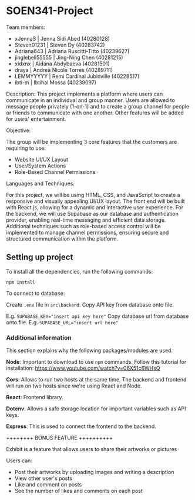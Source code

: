 # SOEN341-Project

Team members:
- xJennaS | Jenna Sidi Abed (40280128) 
- Steven01231 | Steven Dy (40283742)
- Adriana643 | Adriana Ruscitti-Titto (40239627)
- jinglebell55555 | Jing-Ning Chen (40281215)
- xidxnx | Aidana Abdybaeva (40281501)
- draya | Andrea Nicole Torres (40289711)
- LEMMYYYYY | Remi Cardinal Jubinville (40228517)
- ibti-m | Ibtihal Mossa (40239097)

Description:
This project implements a platform where users can communicate in an individual and group manner. Users are allowed to message people privately (1-on-1) and to create a group channel for people or friends to communicate with one another. Other features will be added for users' entertainment. 

Objective:

The group will be implementing 3 core features that the customers are requiring to use:

- Website UI/UX Layout
- User/System Actions
- Role-Based Channel Permissions
  
Languages and Techniques:

For this project, we will be using HTML, CSS, and JavaScript to create a responsive and visually appealing UI/UX layout. The front end will be built with React.js, allowing for a dynamic and interactive user experience. For the backend, we will use Supabase as our database and authentication provider, enabling real-time messaging and efficient data storage. Additional techniques such as role-based access control will be implemented to manage channel permissions, ensuring secure and structured communication within the platform.

## Setting up project

To install all the dependencies, run the following commands:

`npm install`

To connect to database:

Create `.env` file in `src\backend`. 
Copy API key from database onto file.

E.g. `SUPABASE_KEY="insert api key here"`
Copy database url from database onto file.
E.g. `SUPABASE_URL="insert url here"`

### Additional information

This section explains why the following packages/modules are used.

<b>Node</b>: Important to download to use `npm` commands.
Follow this tutorial for installation: https://www.youtube.com/watch?v=06X51c6WHsQ

<b>Cors</b>: Allows to run two hosts at the same time. The backend and frontend will run on two hosts since we're using React and Node.

<b>React</b>: Frontend library.

<b>Dotenv</b>: Allows a safe storage location for important variables such as API keys.

<b>Express</b>: This is used to connect the frontend to the backend.

++++++++ BONUS FEATURE ++++++++++

Exhibit is a feature that allows users to share their artworks or pictures 

Users can:
- Post their artworks by uploading images and writing a description
- View other user's posts
- Like and comment on posts
- See the number of likes and comments on each post
  
